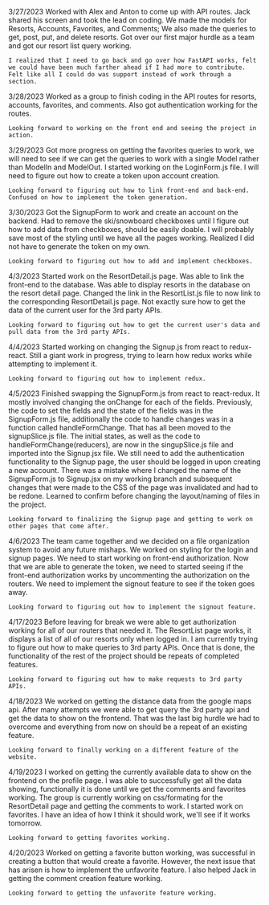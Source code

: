 3/27/2023
    Worked with Alex and Anton to come up with API routes. Jack shared his screen and took the lead on coding. We made the models for Resorts, Accounts, Favorites, and Comments; We also made the queries to get, post, put, and delete resorts. Got over our first major hurdle as a team and got our resort list query working.

    I realized that I need to go back and go over how FastAPI works, felt we could have been much farther ahead if I had more to contribute. Felt like all I could do was support instead of work through a section.

3/28/2023
    Worked as a group to finish coding in the API routes for resorts, accounts, favorites, and comments. Also got authentication working for the routes.

    Looking forward to working on the front end and seeing the project in action.

3/29/2023
    Got more progress on getting the favorites queries to work, we will need to see if we can get the queries to work with a single Model rather than ModelIn and ModelOut. I started working on the LoginForm.js file. I will need to figure out how to create a token upon account creation.

    Looking forward to figuring out how to link front-end and back-end. Confused on how to implement the token generation.

3/30/2023
    Got the SignupForm to work and create an account on the backend. Had to remove the ski/snowboard checkboxes until I figure out how to add data from checkboxes, should be easily doable. I will probably save most of the styling until we have all the pages working. Realized I did not have to generate the token on my own.

    Looking forward to figuring out how to add and implement checkboxes.

4/3/2023
    Started work on the ResortDetail.js page. Was able to link the front-end to the database. Was able to display resorts in the database on the resort detail page. Changed the link in the ResortList.js file to now link to the corresponding ResortDetail.js page. Not exactly sure how to get the data of the current user for the 3rd party APIs.

    Looking forward to figuring out how to get the current user's data and pull data from the 3rd party APIs.

4/4/2023
    Started working on changing the Signup.js from react to redux-react. Still a giant work in progress, trying to learn how redux works while attempting to implement it.

    Looking forward to figuring out how to implement redux.

4/5/2023
    Finished swapping the SignupForm.js from react to react-redux. It mostly involved changing the onChange for each of the fields. Previously, the code to set the fields and the state of the fields was in the SignupForm.js file, additionally the code to handle changes was in a function called handleFormChange. That has all been moved to the signupSlice.js file. The initial states, as well as the code to handleFormChange(reducers), are now in the singupSlice.js file and imported into the Signup.jsx file. We still need to add the authentication functionality to the Signup page, the user should be logged in upon creating a new account. There was a mistake where I changed the name of the SignupForm.js to Signup.jsx on my working branch and subsequent changes that were made to the CSS of the page was invalidated and had to be redone. Learned to confirm before changing the layout/naming of files in the project.

    Looking forward to finalizing the Signup page and getting to work on other pages that come after.

4/6/2023
    The team came together and we decided on a file organization system to avoid any future mishaps. We worked on styling for the login and signup pages. We need to start working on front-end authorization. Now that we are able to generate the token, we need to started seeing if the front-end authorization works by uncommenting the authorization on the routers. We need to implement the signout feature to see if the token goes away.

    Looking forward to figuring out how to implement the signout feature.

4/17/2023
    Before leaving for break we were able to get authorization working for all of our routers that needed it. The ResortList page works, it displays a list of all of our resorts only when logged in. I am currently trying to figure out how to make queries to 3rd party APIs. Once that is done, the functionality of the rest of the project should be repeats of completed features.

    Looking forward to figuring out how to make requests to 3rd party APIs.

4/18/2023
    We worked on getting the distance data from the google maps api. After many attempts we were able to get query the 3rd party api and get the data to show on the frontend. That was the last big hurdle we had to overcome and everything from now on should be a repeat of an existing feature.

    Looking forward to finally working on a different feature of the website.

4/19/2023
    I worked on getting the currently available data to show on the frontend on the profile page. I was able to successfully get all the data showing, functionally it is done until we get the comments and favorites working. The group is currently working on css/formating for the ResortDetail page and getting the comments to work. I started work on favorites. I have an idea of how I think it should work, we'll see if it works tomorrow.

    Looking forward to getting favorites working.

4/20/2023
    Worked on getting a favorite button working, was successful in creating a button that would create a favorite. However, the next issue that has arisen is how to implement the unfavorite feature. I also helped Jack in getting the comment creation feature working.

    Looking forward to getting the unfavorite feature working.

